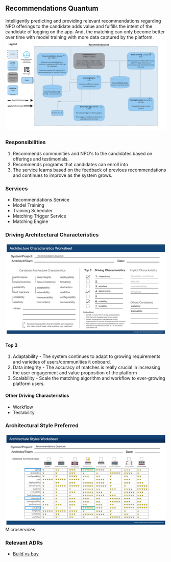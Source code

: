 ## Recommendations Quantum
Intelligently predicting and providing relevant recommendations regarding NPO offerings to the candidate adds value and fulfills the intent of the candidate of logging on the app. And, the matching can only become better over time with model training with more data captured by the platform. 
![Image](../diagrams/quanta/recommendations-quanta.jpg)

### Responsibilities
1. Recommends communities and NPO's to the candidates based on offerings and testimonials.
2. Recommends programs that candidates can enroll into
3. The service learns based on the feedback of previous recommendations and continues to improve as the system grows.

### Services
* Recommendations Service
* Model Training
* Training Scheduler
* Matching Trigger Service
* Matching Engine

### Driving Architectural Characteristics
![Image](../images/recommendations-quantum-worksheet.jpg)
#### Top 3
1. Adaptability - The system continues to adapt to growing requirements and varieties of users/communities it onboard.
2. Data integrity - The accuracy of matches is really crucial in increasing the user engagement and value proposition of the platform
3. Scalability - Scale the matching algorithm and workflow to ever-growing platform users.

#### Other Driving Characteristics
* Workflow
* Testability

### Architectural Style Preferred
![Image](../images/recommendations-quantum-style-worksheet.jpg)
Microservices

### Relevant ADRs

- [Build vs buy](../ADRs/adr-build-vs-buy.md)